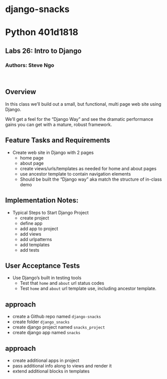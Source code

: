 # django-snacks
# Python 401d1818
## Labs 26: Intro to Django
### Authors: Steve Ngo
​
## Overview
In this class we’ll build out a small, but functional, multi page web site using Django.

We’ll get a feel for the “Django Way” and see the dramatic performance gains you can get with a mature, robust framework.
​
## Feature Tasks and Requirements
* Create web site in Django with 2 pages
  * home page
  * about page
  * create views/urls/templates as needed for home and about pages
  * use ancestor template to contain navigation elements
  * Should be built the “Django way” aka match the structure of in-class demo
​
## Implementation Notes:
* Typical Steps to Start Django Project
  * create project
  * define app
  * add app to project
  * add views
  * add urlpatterns
  * add templates
  * add tests

## User Acceptance Tests
* Use Django’s built in testing tools
  * Test that `home` and `about` url status codes
  * Test `home` and `about` url template use, including ancestor template.

## approach
* create a Github repo named `django-snacks`
* create folder `django_snacks`
* create django project named `snacks_project`
* create django app named `snacks`

## approach
* create additional apps in project
* pass additional info along to views and render it
* extend additional blocks in templates